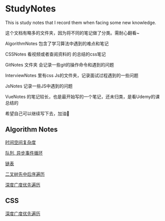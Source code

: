 # StudyNotes
This is study notes that I record them when facing some new knowledge.

这个文档有略多的文件夹，因为将不同的笔记做了分类。需耐心翻看~

AlgorithmNotes 包含了学习算法中遇到的难点和笔记

CSSNotes 看视频或者查阅资料的 的总结的css笔记

GitNotes 文件夹 会记录一些git的操作命令和遇到的问题

InterviewNotes 里有css Js的文件夹，记录面试过程遇到的一些问题

JsNotes 记录一些JS中遇到的问题

VueNotes 的笔记较长，也是最开始写的一个笔记，还未归类，是看Udemy的课总结的


希望自己可以继续写下去，加油💪


## Algorithm Notes
[时间空间复杂度](/AlgorithmNotes/2-1时间空间复杂度/时间空间复杂度.md)

[队列, 异步事件循环](/AlgorithmNotes/4-队列/队列异步事件循环.md)

[链表](/AlgorithmNotes/5-链表/链表.md)

[二叉树先中后序遍历](/AlgorithmNotes/8-2Tree/二叉树先中后序遍历.md)

[深度广度优先遍历](/AlgorithmNotes/8-2Tree/深度广度优先遍历.md)

## CSS
[深度广度优先遍历](/AlgorithmNotes/8-2Tree/深度广度优先遍历.md)

